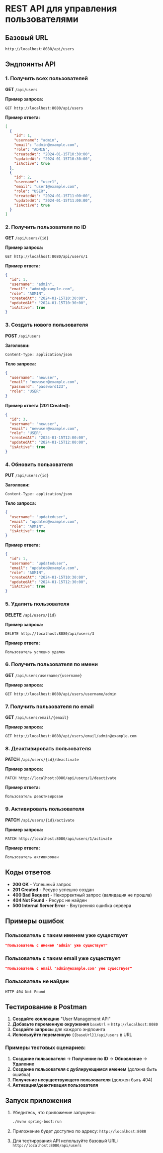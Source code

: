 # REST API для управления пользователями

## Базовый URL
```
http://localhost:8080/api/users
```

## Эндпоинты API

### 1. Получить всех пользователей
**GET** `/api/users`

**Пример запроса:**
```
GET http://localhost:8080/api/users
```

**Пример ответа:**
```json
[
  {
    "id": 1,
    "username": "admin",
    "email": "admin@example.com",
    "role": "ADMIN",
    "createdAt": "2024-01-15T10:30:00",
    "updatedAt": "2024-01-15T10:30:00",
    "isActive": true
  },
  {
    "id": 2,
    "username": "user1",
    "email": "user1@example.com",
    "role": "USER",
    "createdAt": "2024-01-15T11:00:00",
    "updatedAt": "2024-01-15T11:00:00",
    "isActive": true
  }
]
```

### 2. Получить пользователя по ID
**GET** `/api/users/{id}`

**Пример запроса:**
```
GET http://localhost:8080/api/users/1
```

**Пример ответа:**
```json
{
  "id": 1,
  "username": "admin",
  "email": "admin@example.com",
  "role": "ADMIN",
  "createdAt": "2024-01-15T10:30:00",
  "updatedAt": "2024-01-15T10:30:00",
  "isActive": true
}
```

### 3. Создать нового пользователя
**POST** `/api/users`

**Заголовки:**
```
Content-Type: application/json
```

**Тело запроса:**
```json
{
  "username": "newuser",
  "email": "newuser@example.com",
  "password": "password123",
  "role": "USER"
}
```

**Пример ответа (201 Created):**
```json
{
  "id": 3,
  "username": "newuser",
  "email": "newuser@example.com",
  "role": "USER",
  "createdAt": "2024-01-15T12:00:00",
  "updatedAt": "2024-01-15T12:00:00",
  "isActive": true
}
```

### 4. Обновить пользователя
**PUT** `/api/users/{id}`

**Заголовки:**
```
Content-Type: application/json
```

**Тело запроса:**
```json
{
  "username": "updateduser",
  "email": "updated@example.com",
  "role": "ADMIN",
  "isActive": true
}
```

**Пример ответа:**
```json
{
  "id": 1,
  "username": "updateduser",
  "email": "updated@example.com",
  "role": "ADMIN",
  "createdAt": "2024-01-15T10:30:00",
  "updatedAt": "2024-01-15T12:30:00",
  "isActive": true
}
```

### 5. Удалить пользователя
**DELETE** `/api/users/{id}`

**Пример запроса:**
```
DELETE http://localhost:8080/api/users/3
```

**Пример ответа:**
```
Пользователь успешно удален
```

### 6. Получить пользователя по имени
**GET** `/api/users/username/{username}`

**Пример запроса:**
```
GET http://localhost:8080/api/users/username/admin
```

### 7. Получить пользователя по email
**GET** `/api/users/email/{email}`

**Пример запроса:**
```
GET http://localhost:8080/api/users/email/admin@example.com
```

### 8. Деактивировать пользователя
**PATCH** `/api/users/{id}/deactivate`

**Пример запроса:**
```
PATCH http://localhost:8080/api/users/1/deactivate
```

**Пример ответа:**
```
Пользователь деактивирован
```

### 9. Активировать пользователя
**PATCH** `/api/users/{id}/activate`

**Пример запроса:**
```
PATCH http://localhost:8080/api/users/1/activate
```

**Пример ответа:**
```
Пользователь активирован
```

## Коды ответов

- **200 OK** - Успешный запрос
- **201 Created** - Ресурс успешно создан
- **400 Bad Request** - Некорректный запрос (валидация не прошла)
- **404 Not Found** - Ресурс не найден
- **500 Internal Server Error** - Внутренняя ошибка сервера

## Примеры ошибок

### Пользователь с таким именем уже существует
```json
"Пользователь с именем 'admin' уже существует"
```

### Пользователь с таким email уже существует
```json
"Пользователь с email 'admin@example.com' уже существует"
```

### Пользователь не найден
```
HTTP 404 Not Found
```

## Тестирование в Postman

1. **Создайте коллекцию** "User Management API"
2. **Добавьте переменную окружения** `baseUrl` = `http://localhost:8080`
3. **Создайте запросы** для каждого эндпоинта
4. **Используйте переменную** `{{baseUrl}}/api/users` в URL

### Примеры тестовых сценариев:

1. **Создание пользователя** → **Получение по ID** → **Обновление** → **Удаление**
2. **Создание пользователя с дублирующимся именем** (должна быть ошибка)
3. **Получение несуществующего пользователя** (должен быть 404)
4. **Активация/деактивация пользователя**

## Запуск приложения

1. Убедитесь, что приложение запущено:
   ```bash
   ./mvnw spring-boot:run
   ```

2. Приложение будет доступно по адресу: `http://localhost:8080`

3. Для тестирования API используйте базовый URL: `http://localhost:8080/api/users`
